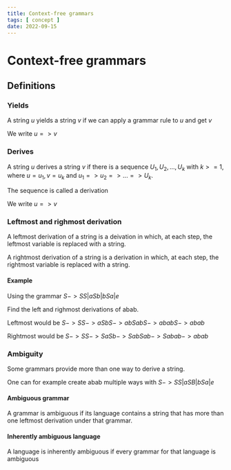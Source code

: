 ```yaml
---
title: Context-free grammars
tags: [ concept ]
date: 2022-09-15
---
```


# Context-free grammars
## Definitions
### Yields
A string $u$ yields a string $v$ if we can apply a grammar rule to $u$ and get $v$

We write $u => v$

### Derives
A string $u$ derives a string $v$ if there is a sequence $U_1,U_2,...,U_k$ with $k>=1$, where $u=u_1, v=u_k$ and $u_1=>u_2=>...=>U_k$.

The sequence is called a derivation

We write $u=>v$

### Leftmost and righmost derivation
A leftmost derivation of a string is a deivation in which, at each step, the leftmost variable is replaced with a string.

A rightmost derivation of a string is a derivation in which, at each step, the rightmost variable is replaced with a string.

#### Example
Using the grammar $S -> SS | aSb | bSa | e$

Find the left and righmost derivations of abab.

Leftmost would be $S->SS->aSbS->abSabS->ababS->abab$

Rightmost would be $S->SS->SaSb->SabSab->Sabab->abab$

### Ambiguity
Some grammars provide more than one way to derive a string.

One can for example create abab multiple ways with $S->SS|aSB|bSa|e$

#### Ambiguous grammar
A grammar is ambiguous if its language contains a string that has more than one leftmost derivation under that grammar.

#### Inherently ambiguous language
A language is inherently ambiguous if every grammar for that language is ambiguous
